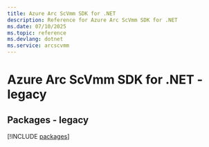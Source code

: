 ```yaml
---
title: Azure Arc ScVmm SDK for .NET
description: Reference for Azure Arc ScVmm SDK for .NET
ms.date: 07/10/2025
ms.topic: reference
ms.devlang: dotnet
ms.service: arcscvmm
---
```

# Azure Arc ScVmm SDK for .NET - legacy
## Packages - legacy
[!INCLUDE [packages](arc-scvmm-index.md)]